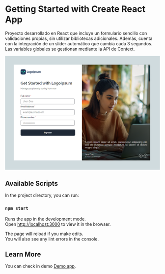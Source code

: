 # Getting Started with Create React App

Proyecto desarrollado en React que incluye un formulario sencillo con validaciones propias, sin utilizar bibliotecas adicionales. Además, cuenta con la integración de un slider automático que cambia cada 3 segundos. Las variables globales se gestionan mediante la API de Context.

![Descripción de la imagen](./image.png)

## Available Scripts

In the project directory, you can run:

### `npm start`

Runs the app in the development mode.\
Open [http://localhost:3000](http://localhost:3000) to view it in the browser.

The page will reload if you make edits.\
You will also see any lint errors in the console.

## Learn More

You can check in demo [Demo app](https://form-slider-hcvvuynq0-felipe-murcias-projects.vercel.app/).
